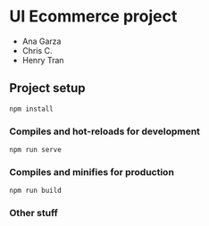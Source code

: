 # UI Ecommerce project
- Ana Garza
- Chris C.
- Henry Tran

## Project setup
```
npm install
```

### Compiles and hot-reloads for development
```
npm run serve
```

### Compiles and minifies for production
```
npm run build
```

### Other stuff
